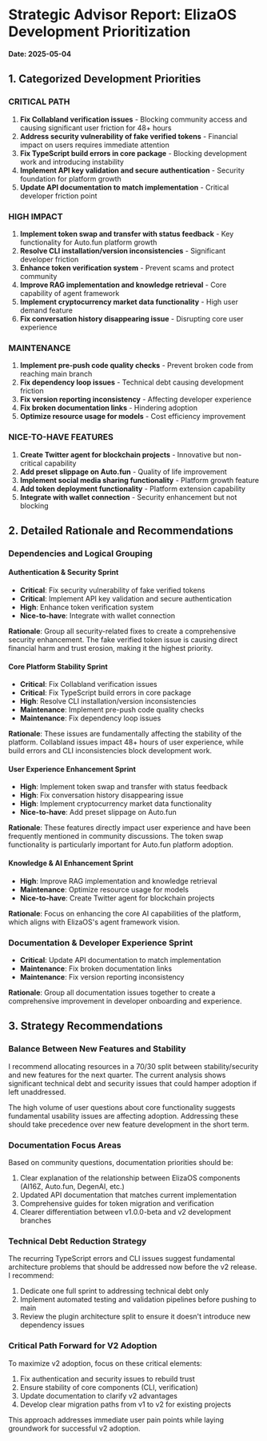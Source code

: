 # Strategic Advisor Report: ElizaOS Development Prioritization
**Date: 2025-05-04**

## 1. Categorized Development Priorities

### CRITICAL PATH
1. **Fix Collabland verification issues** - Blocking community access and causing significant user friction for 48+ hours
2. **Address security vulnerability of fake verified tokens** - Financial impact on users requires immediate attention
3. **Fix TypeScript build errors in core package** - Blocking development work and introducing instability
4. **Implement API key validation and secure authentication** - Security foundation for platform growth
5. **Update API documentation to match implementation** - Critical developer friction point

### HIGH IMPACT
1. **Implement token swap and transfer with status feedback** - Key functionality for Auto.fun platform growth
2. **Resolve CLI installation/version inconsistencies** - Significant developer friction
3. **Enhance token verification system** - Prevent scams and protect community
4. **Improve RAG implementation and knowledge retrieval** - Core capability of agent framework
5. **Implement cryptocurrency market data functionality** - High user demand feature
6. **Fix conversation history disappearing issue** - Disrupting core user experience

### MAINTENANCE
1. **Implement pre-push code quality checks** - Prevent broken code from reaching main branch
2. **Fix dependency loop issues** - Technical debt causing development friction
3. **Fix version reporting inconsistency** - Affecting developer experience
4. **Fix broken documentation links** - Hindering adoption
5. **Optimize resource usage for models** - Cost efficiency improvement

### NICE-TO-HAVE FEATURES
1. **Create Twitter agent for blockchain projects** - Innovative but non-critical capability
2. **Add preset slippage on Auto.fun** - Quality of life improvement
3. **Implement social media sharing functionality** - Platform growth feature
4. **Add token deployment functionality** - Platform extension capability
5. **Integrate with wallet connection** - Security enhancement but not blocking

## 2. Detailed Rationale and Recommendations

### Dependencies and Logical Grouping

#### Authentication & Security Sprint
- **Critical**: Fix security vulnerability of fake verified tokens
- **Critical**: Implement API key validation and secure authentication
- **High**: Enhance token verification system
- **Nice-to-have**: Integrate with wallet connection

**Rationale**: Group all security-related fixes to create a comprehensive security enhancement. The fake verified token issue is causing direct financial harm and trust erosion, making it the highest priority.

#### Core Platform Stability Sprint
- **Critical**: Fix Collabland verification issues
- **Critical**: Fix TypeScript build errors in core package
- **High**: Resolve CLI installation/version inconsistencies
- **Maintenance**: Implement pre-push code quality checks
- **Maintenance**: Fix dependency loop issues

**Rationale**: These issues are fundamentally affecting the stability of the platform. Collabland issues impact 48+ hours of user experience, while build errors and CLI inconsistencies block development work.

#### User Experience Enhancement Sprint
- **High**: Implement token swap and transfer with status feedback
- **High**: Fix conversation history disappearing issue
- **High**: Implement cryptocurrency market data functionality
- **Nice-to-have**: Add preset slippage on Auto.fun

**Rationale**: These features directly impact user experience and have been frequently mentioned in community discussions. The token swap functionality is particularly important for Auto.fun platform adoption.

#### Knowledge & AI Enhancement Sprint
- **High**: Improve RAG implementation and knowledge retrieval
- **Maintenance**: Optimize resource usage for models
- **Nice-to-have**: Create Twitter agent for blockchain projects

**Rationale**: Focus on enhancing the core AI capabilities of the platform, which aligns with ElizaOS's agent framework vision.

### Documentation & Developer Experience Sprint
- **Critical**: Update API documentation to match implementation
- **Maintenance**: Fix broken documentation links
- **Maintenance**: Fix version reporting inconsistency

**Rationale**: Group all documentation issues together to create a comprehensive improvement in developer onboarding and experience.

## 3. Strategy Recommendations

### Balance Between New Features and Stability

I recommend allocating resources in a 70/30 split between stability/security and new features for the next quarter. The current analysis shows significant technical debt and security issues that could hamper adoption if left unaddressed.

The high volume of user questions about core functionality suggests fundamental usability issues are affecting adoption. Addressing these should take precedence over new feature development in the short term.

### Documentation Focus Areas

Based on community questions, documentation priorities should be:
1. Clear explanation of the relationship between ElizaOS components (AI16Z, Auto.fun, DegenAI, etc.)
2. Updated API documentation that matches current implementation
3. Comprehensive guides for token migration and verification
4. Clearer differentiation between v1.0.0-beta and v2 development branches

### Technical Debt Reduction Strategy

The recurring TypeScript errors and CLI issues suggest fundamental architecture problems that should be addressed now before the v2 release. I recommend:

1. Dedicate one full sprint to addressing technical debt only
2. Implement automated testing and validation pipelines before pushing to main
3. Review the plugin architecture split to ensure it doesn't introduce new dependency issues

### Critical Path Forward for V2 Adoption

To maximize v2 adoption, focus on these critical elements:
1. Fix authentication and security issues to rebuild trust
2. Ensure stability of core components (CLI, verification)
3. Update documentation to clarify v2 advantages
4. Develop clear migration paths from v1 to v2 for existing projects

This approach addresses immediate user pain points while laying groundwork for successful v2 adoption.